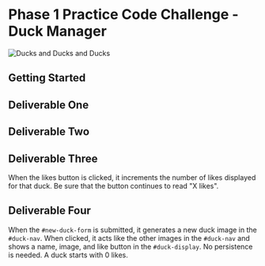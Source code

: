 # Phase 1 Practice Code Challenge - Duck Manager

![Ducks and Ducks and Ducks](assets/example.png)

## Getting Started

<!-- Begin by opening the HTML with your browser of choice and running `json-server --watch db.json`.

For this challenge you'll be using the endpoint `http://localhost:3000/ducks` -->

## Deliverable One

<!-- When the page loads, fetch the ducks and display each duck image in the `#duck-nav`. You may need to do something to make sure your `script` tag is working in the HTML first... -->

## Deliverable Two

<!-- When a user clicks one of the duck images, it shows the duck's name, the image, and a likes button with the number of likes in the `#duck-display`like so:

```html
<div id="duck-display">

  <h2>Duck Shrute</h2>

  <img src="https://cdn11.bigcommerce.com/s-nf2x4/images/stencil/1280x1280/products/246/9133/Computer-Geek-Rubber-Duck-Schanables-3__49617.1644583506.jpg?c=2" />

  <button>3 likes</button>

</div>
```

If another image is clicked in the `#duck-nav` it replaces the previous name, image, and button with the proper content. -->

## Deliverable Three

When the likes button is clicked, it increments the number of likes displayed for that duck. Be sure that the button continues to read "X likes".

## Deliverable Four

When the `#new-duck-form` is submitted, it generates a new duck image in the `#duck-nav`. When clicked, it acts like the other images in the `#duck-nav` and shows a name, image, and like button in the `#duck-display`. No persistence is needed. A duck starts with 0 likes.
